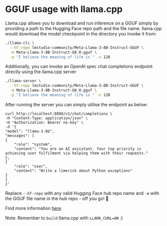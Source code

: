 # GGUF usage with llama.cpp

Llama.cpp allows you to download and run inference on a GGUF simply by providing a path to the Hugging Face repo path and the file name. llama.cpp would download the model checkpoint in the directory you invoke it from:

```bash
./llama-cli \
  --hf-repo lmstudio-community/Meta-Llama-3-8B-Instruct-GGUF \
  -m Meta-Llama-3-8B-Instruct-Q8_0.gguf \
  -p "I believe the meaning of life is " -n 128
```

Additionally, you can invoke an OpenAI spec chat completions endpoint directly using the llama.cpp server

```bash
./llama-server \
  --hf-repo lmstudio-community/Meta-Llama-3-8B-Instruct-GGUF \
  -m Meta-Llama-3-8B-Instruct-Q8_0.gguf \
  -p "I believe the meaning of life is " -n 128
```

After running the server you can simply utilise the endpoint as below:

```
curl http://localhost:8080/v1/chat/completions \
-H "Content-Type: application/json" \
-H "Authorization: Bearer no-key" \
-d '{
"model": "llama-3-8b",
"messages": [
{
    "role": "system",
    "content": "You are an AI assistant. Your top priority is achieving user fulfilment via helping them with their requests."
},
{
    "role": "user",
    "content": "Write a limerick about Python exceptions"
}
]
}'
```

Replace `--hf-repo` with any valid Hugging Face hub repo name and `-m` with the GGUF file name in the hub repo - off you go! 🦙

Find more information [here](https://github.com/ggerganov/llama.cpp/pull/6234).

Note: Remember to `build` llama.cpp with `LLAMA_CURL=ON` :)
